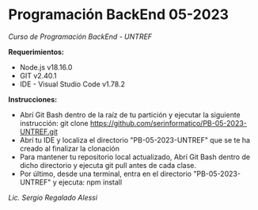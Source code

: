 # Programación BackEnd 05-2023
*Curso de Programación BackEnd - UNTREF*


**Requerimientos:**
- Node.js v18.16.0
- GIT v2.40.1
- IDE - Visual Studio Code v1.78.2

**Instrucciones:**
- Abrí Git Bash dentro de la raíz de tu partición y ejecutar la siguiente instrucción: git clone https://github.com/serinformatico/PB-05-2023-UNTREF.git
- Abrí tu IDE y localiza el directorio "PB-05-2023-UNTREF" que se te ha creado al finalizar la clonación
- Para mantener tu repositorio local actualizado, Abrí Git Bash dentro de dicho directorio y ejecuta git pull antes de cada clase.
- Por último, desde una terminal, entra en el directorio "PB-05-2023-UNTREF" y ejecuta: npm install

*Lic. Sergio Regalado Alessi*
